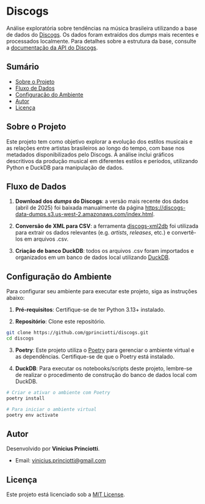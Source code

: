 # Discogs

Análise exploratória sobre tendências na música brasileira utilizando a base de dados do [Discogs](https://www.discogs.com/). Os dados foram extraídos dos *dumps* mais recentes e processados localmente. Para detalhes sobre a estrutura da base, consulte a [documentação da API do Discogs](https://www.discogs.com/developers).

## Sumário

- [Sobre o Projeto](#sobre-o-projeto)
- [Fluxo de Dados](#fluxo-de-dados)
- [Configuração do Ambiente](#configuração-do-ambiente)
- [Autor](#autor)
- [Licença](#licença)

## Sobre o Projeto

Este projeto tem como objetivo explorar a evolução dos estilos musicais e as relações entre artistas brasileiros ao longo do tempo, com base nos metadados disponibilizados pelo Discogs. A análise inclui gráficos descritivos da produção musical em diferentes estilos e períodos, utilizando Python e DuckDB para manipulação de dados.

## Fluxo de Dados

1. **Download dos *dumps* do Discogs**: a versão mais recente dos dados (abril de 2025) foi baixada manualmente da página https://discogs-data-dumps.s3.us-west-2.amazonaws.com/index.html.

2. **Conversão de XML para CSV**: a ferramenta [discogs-xml2db](https://github.com/philipmat/discogs-xml2db) foi utilizada para extrair os dados relevantes (e.g. *artists*, *releases*, etc.) e convertê-los em arquivos .csv.

3. **Criação de banco DuckDB**: todos os arquivos .csv foram importados e organizados em um banco de dados local utilizando [DuckDB](https://duckdb.org/).

## Configuração do Ambiente

Para configurar seu ambiente para executar este projeto, siga as instruções abaixo:

1. **Pré-requisitos**: Certifique-se de ter Python 3.13+ instalado.

2. **Repositório**: Clone este repositório.

```bash
git clone https://github.com/gprinciotti/discogs.git
cd discogs
```

3. **Poetry**: Este projeto utiliza o [Poetry](https://python-poetry.org/) para gerenciar o ambiente virtual e as dependências. Certifique-se de que o Poetry está instalado.

4. **DuckDB**: Para executar os notebooks/scripts deste projeto, lembre-se de realizar o procedimento de construção do banco de dados local com DuckDB.

```bash
# Criar e ativar o ambiente com Poetry
poetry install

# Para iniciar o ambiente virtual
poetry env activate
```

## Autor

Desenvolvido por **Vinicius Princiotti**.
- Email: [vinicius.princiotti@gmail.com](mailto:vinicius.princiotti@gmail.com)

## Licença

Este projeto está licenciado sob a [MIT License](LICENSE).